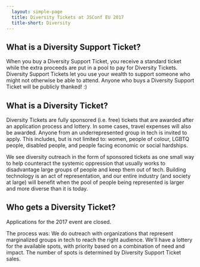 ```yaml
---
  layout: simple-page
  title: Diversity Tickets at JSConf EU 2017
  title-short: Diversity
---
```


## What is a Diversity Support Ticket?

When you buy a Diversity Support Ticket, you receive a standard ticket while the extra proceeds are put in a pool to pay for Diversity Tickets. Diversity Support Tickets let you use your wealth to support someone who might not otherwise be able to attend. Anyone who buys a Diversity Support Ticket will be publicly thanked! :)

## What is a Diversity Ticket?

Diversity Tickets are fully sponsored (i.e. free) tickets that are awarded after an application process and lottery. In some cases, travel expenses will also be awarded. Anyone from an underrepresented group in tech is invited to apply. This includes, but is not limited to: women, people of colour, LGBTQ people, disabled people, and people facing economic or social hardships.

We see diversity outreach in the form of sponsored tickets as one small way to help counteract the systemic oppression that usually works to disadvantage large groups of people and keep them out of tech. Building technology is an act of representation, and our entire industry (and society at large) will benefit when the pool of people being represented is larger and more diverse than it is today.

## Who gets a Diversity Ticket?

Applications for the 2017 event are closed.

The process was: We do outreach with organizations that represent marginalized groups in tech to reach the right audience. We'll have a lottery for the available spots, with priority based on a combination of need and impact. The number of spots is determined by Diversity Support Ticket sales.
